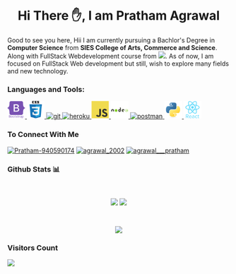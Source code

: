 <h1 align="center"> Hi There ✋, I am Pratham Agrawal</h1> 
<p>Good to see you here, Hii I am currently pursuing a Bachlor's Degree in <strong>Computer Science</strong> from <strong>SIES College of Arts, Commerce and Science</strong>. Along with FullStack Webdevelopment course from <a href="https://www.masaischool.com"><img src="https://www.masaischool.com/img/navbar/logo.svg" marin="0" height="40"/></a>. As of now, I am focused on FullStack Web development but still, wish to explore many fields and new technology.</p>


<h3 align="left">Languages and Tools:</h3>
<p align="left"> 
<a href="https://getbootstrap.com" target="_blank"> <img src="https://raw.githubusercontent.com/devicons/devicon/master/icons/bootstrap/bootstrap-plain-wordmark.svg" alt="bootstrap" width="40" height="40"/> </a> 
<a href="https://www.w3schools.com/css/" target="_blank"> <img src="https://raw.githubusercontent.com/devicons/devicon/master/icons/css3/css3-original-wordmark.svg" alt="css3" width="40" height="40"/> </a> 
<a href="https://git-scm.com/" target="_blank"> <img src="https://www.vectorlogo.zone/logos/git-scm/git-scm-icon.svg" alt="git" width="40" height="40"/> </a> 
<a href="https://heroku.com" target="_blank"> <img src="https://www.vectorlogo.zone/logos/heroku/heroku-icon.svg" alt="heroku" width="40" height="40"/> </a> 
<a href="https://developer.mozilla.org/en-US/docs/Web/JavaScript" target="_blank"> <img src="https://raw.githubusercontent.com/devicons/devicon/master/icons/javascript/javascript-original.svg" alt="javascript" width="40" height="40"/> </a> 
<a href="https://nodejs.org" target="_blank"> <img src="https://raw.githubusercontent.com/devicons/devicon/master/icons/nodejs/nodejs-original-wordmark.svg" alt="nodejs" width="40" height="40"/> </a> 
<a href="https://postman.com" target="_blank"> <img src="https://www.vectorlogo.zone/logos/getpostman/getpostman-icon.svg" alt="postman" width="40" height="40"/> </a> 
<a href="https://www.python.org" target="_blank"> <img src="https://raw.githubusercontent.com/devicons/devicon/master/icons/python/python-original.svg" alt="python" width="40" height="40"/> </a> 
<a href="https://reactjs.org/" target="_blank" rel="noreferrer"> <img src="https://raw.githubusercontent.com/devicons/devicon/master/icons/react/react-original-wordmark.svg" alt="react" width="40" height="40"/> </a>
</p>


<h3 align="left">To Connect With Me</h3>
<p align="left">

<a href="https://www.linkedin.com/in/pratham-940590174/" target="blank"><img align="center" src="https://raw.githubusercontent.com/rahuldkjain/github-profile-readme-generator/master/src/images/icons/Social/linked-in-alt.svg" alt="Pratham-940590174" height="30" width="40" /></a>
<a href="https://twitter.com/agrawal_2002" target="blank"><img align="center" src="https://raw.githubusercontent.com/rahuldkjain/github-profile-readme-generator/master/src/images/icons/Social/twitter.svg" alt="agrawal_2002" height="30" width="40" /></a>
<a href="https://www.instagram.com/agrawal___pratham/" target="blank"><img align="center" src="https://raw.githubusercontent.com/rahuldkjain/github-profile-readme-generator/master/src/images/icons/Social/instagram.svg" alt="agrawal___pratham" height="30" width="40" /></a>
</p>

<h3>Github Stats 📊</h3>
<br/>
<p align="center">
   <img align="center"  src="https://github-readme-streak-stats.herokuapp.com?user=pratham2002&theme=dark&date_format=j%20M%5B%20Y%5D" /><br\>
   <img align="center" src="https://github-readme-stats.vercel.app/api?username=pratham2002&show_icons=true&theme=onedark"/>
</p>
<br/>
<p align="center">
   <img align="center" src="https://github-readme-stats.vercel.app/api/top-langs/?username=pratham2002&langs_count=8" />
</p>
<p align="center">
<h3>Visitors Count</h3>
<img src="https://profile-counter.glitch.me/pratham2002/count.svg"/>
</p>
